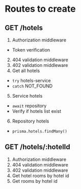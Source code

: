 # Routes to create

## GET /hotels

1. Authorization middleware
  - Token verification
2. 404 validation middleware
3. 402 validation middleware
4. Get all hotels
  - `try` hotels-service
  - `catch` NOT_FOUND
5. Service hotels
  - `await` repository
  - Verify if hotels list exist
6. Repository hotels
  - `prisma.hotels.findMany()`

## GET /hotels/:hotelId

1. Authorization middleware
2. 404 validation middleware
3. 402 validation middleware
4. Get hotel rooms by hotel id
5. Get rooms by hotel id
